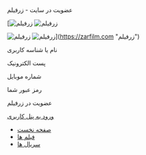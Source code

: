عضویت در سایت - زرفیلم








































































































































































































































































































































































































































































































































































































































































































































[![زرفیلم](https://zarfilm.com/wp-content/themes/zarfilm180/images/zarfilm-logo-white.png "زرفیلم")
![زرفیلم](https://zarfilm.com/wp-content/themes/zarfilm180/images/Logo-Light.png "زرفیلم")

![زرفیلم](https://zarfilm.com/wp-content/uploads/2023/08/new-logo-zarfilm.png "زرفیلم")
![زرفیلم](https://zarfilm.com/wp-content/uploads/2023/08/new-logo-zarfilm.png "زرفیلم")](https://zarfilm.com "زرفیلم")

نام یا شناسه کاربری

پست الکترونیک

شماره موبایل

رمز عبور شما

عضویت در زرفیلم

[ورود به
پنل کاربری](https://zarfilm.com/sign-in/ "ورود به پنل کاربری")

* [صفحه نخست](https://zarfilm.com)
* [فیلم ها](https://zarfilm.com/all-movie)
* [سریال ها](https://zarfilm.com/series)